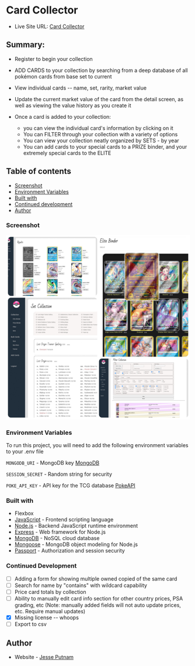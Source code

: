 # Card Collector

- Live Site URL: [Card Collector](https://card-collector.onrender.com)

## Summary:

- Register to begin your collection
- ADD CARDS to your collection by searching from a deep database of all pokémon cards from base set to current
- View individual cards -- name, set, rarity, market value
- Update the current market value of the card from the detail screen, as well as viewing the value history as you create it

- Once a card is added to your collection:
  - you can view the individual card's information by clicking on it
  - You can FILTER through your collection with a variety of options
  - You can view your collection neatly organized by SETS - by year
  - You can add cards to your special cards to a PRIZE binder, and your extremely special cards to the ELITE

## Table of contents

- [Screenshot](#screenshot)
- [Environment Variables](#environment-variables)
- [Built with](#built-with)
- [Continued development](#continued-development)
- [Author](#author)

### Screenshot

![](./collage.jpg)

### Environment Variables

To run this project, you will need to add the following environment variables to your .env file

`MONGODB_URI` - MongoDB key [MongoDB](https://www.mongodb.com/)

`SESSION_SECRET` - Random string for security

`POKE_API_KEY` - API key for the TCG database [PokeAPI](https://pokemontcg.io/)

### Built with

- Flexbox
- [JavaScript](https://www.javascript.com/) - Frontend scripting language
- [Node.js](https://nodejs.dev/en/) - Backend JavaScript runtime environment
- [Express](https://expressjs.com/) - Web framework for Node.js
- [MongoDB](https://www.mongodb.com/) - NoSQL cloud database
- [Mongoose](https://mongoosejs.com/) - MongoDB object modeling for Node.js
- [Passport](https://www.passportjs.org/) - Authorization and session security

### Continued Development

- [ ] Adding a form for showing multiple owned copied of the same card
- [ ] Search for name by "contains" with wildcard capability
- [ ] Price card totals by collection
- [ ] Ability to manually edit card info section for other country prices, PSA grading, etc (Note: manually added fields will not auto update prices, etc. Require manual updates)
- [x] Missing license -- whoops
- [ ] Export to csv

## Author

- Website - [Jesse Putnam](https://jessejputnam.com)
